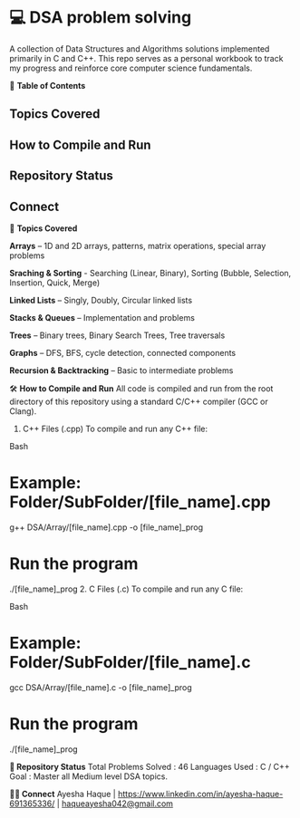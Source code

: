 # 💻 DSA problem solving
A collection of Data Structures and Algorithms solutions implemented primarily in C and C++. This repo serves as a personal workbook to track my progress and reinforce core computer science fundamentals.

📝 **Table of Contents**
## Topics Covered

## How to Compile and Run

## Repository Status

## Connect

📘 **Topics Covered**

**Arrays** – 1D and 2D arrays, patterns, matrix operations, special array problems

**Sraching & Sorting** - Searching (Linear, Binary), Sorting (Bubble, Selection, Insertion, Quick, Merge)

**Linked Lists** – Singly, Doubly, Circular linked lists

**Stacks & Queues** – Implementation and problems

**Trees** – Binary trees, Binary Search Trees, Tree traversals

**Graphs** – DFS, BFS, cycle detection, connected components

**Recursion & Backtracking** – Basic to intermediate problems

🛠️ **How to Compile and Run**
All code is compiled and run from the root directory of this repository using a standard C/C++ compiler (GCC or Clang).

1. C++ Files (.cpp)
To compile and run any C++ file:

Bash

# Example: Folder/SubFolder/[file_name].cpp
g++ DSA/Array/[file_name].cpp -o [file_name]_prog

# Run the program
./[file_name]_prog
2. C Files (.c)
To compile and run any C file:

Bash

# Example: Folder/SubFolder/[file_name].c
gcc DSA/Array/[file_name].c -o [file_name]_prog

# Run the program
./[file_name]_prog

**📌 Repository Status**
Total Problems Solved	: 46
Languages Used	        : C / C++
Goal	                : Master all Medium level DSA topics.

**👨‍💻 Connect**
Ayesha Haque | https://www.linkedin.com/in/ayesha-haque-691365336/ | haqueayesha042@gmail.com
